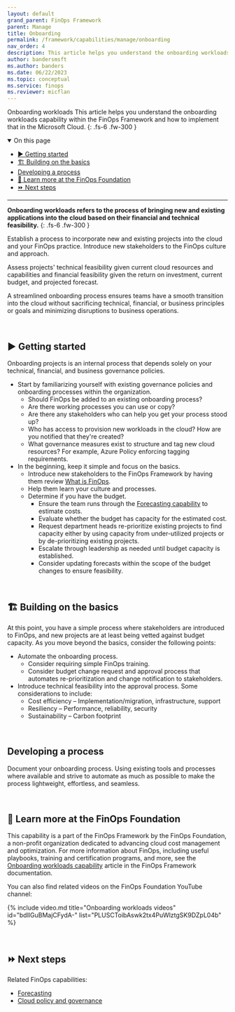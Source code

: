 ```yaml
---
layout: default
grand_parent: FinOps Framework
parent: Manage
title: Onboarding
permalink: /framework/capabilities/manage/onboarding
nav_order: 4
description: This article helps you understand the onboarding workloads capability within the FinOps Framework and how to implement that in the Microsoft Cloud.
author: bandersmsft
ms.author: banders
ms.date: 06/22/2023
ms.topic: conceptual
ms.service: finops
ms.reviewer: micflan
---
```


<span class="fs-9 d-block mb-4">Onboarding workloads</span>
This article helps you understand the onboarding workloads capability within the FinOps Framework and how to implement that in the Microsoft Cloud.
{: .fs-6 .fw-300 }

<details open markdown="1">
  <summary class="fs-2 text-uppercase">On this page</summary>

- [▶️ Getting started](#️-getting-started)
- [🏗️ Building on the basics](#️-building-on-the-basics)
- [Developing a process](#developing-a-process)
- [🍎 Learn more at the FinOps Foundation](#-learn-more-at-the-finops-foundation)
- [⏩ Next steps](#-next-steps)

</details>

---

<a name="definition"></a>
**Onboarding workloads refers to the process of bringing new and existing applications into the cloud based on their financial and technical feasibility.**
{: .fs-6 .fw-300 }

Establish a process to incorporate new and existing projects into the cloud and your FinOps practice. Introduce new stakeholders to the FinOps culture and approach.

Assess projects' technical feasibility given current cloud resources and capabilities and financial feasibility given the return on investment, current budget, and projected forecast.

A streamlined onboarding process ensures teams have a smooth transition into the cloud without sacrificing technical, financial, or business principles or goals and minimizing disruptions to business operations.

<br>

## ▶️ Getting started

Onboarding projects is an internal process that depends solely on your technical, financial, and business governance policies.

- Start by familiarizing yourself with existing governance policies and onboarding processes within the organization.
  - Should FinOps be added to an existing onboarding process?
  - Are there working processes you can use or copy?
  - Are there any stakeholders who can help you get your process stood up?
  - Who has access to provision new workloads in the cloud? How are you notified that they're created?
  - What governance measures exist to structure and tag new cloud resources? For example, Azure Policy enforcing tagging requirements.
- In the beginning, keep it simple and focus on the basics.
  - Introduce new stakeholders to the FinOps Framework by having them review [What is FinOps](../../../what-is-finops.md).
  - Help them learn your culture and processes.
  - Determine if you have the budget.
    - Ensure the team runs through the [Forecasting capability](../quantify/forecasting.md) to estimate costs.
    - Evaluate whether the budget has capacity for the estimated cost.
    - Request department heads re-prioritize existing projects to find capacity either by using capacity from under-utilized projects or by de-prioritizing existing projects.
    - Escalate through leadership as needed until budget capacity is established.
    - Consider updating forecasts within the scope of the budget changes to ensure feasibility.

<br>

## 🏗️ Building on the basics

At this point, you have a simple process where stakeholders are introduced to FinOps, and new projects are at least being vetted against budget capacity. As you move beyond the basics, consider the following points:

- Automate the onboarding process.
  - Consider requiring simple FinOps training.
  - Consider budget change request and approval process that automates re-prioritization and change notification to stakeholders.
- Introduce technical feasibility into the approval process. Some considerations to include:
  - Cost efficiency – Implementation/migration, infrastructure, support
  - Resiliency – Performance, reliability, security
  - Sustainability – Carbon footprint

<br>

## Developing a process

Document your onboarding process. Using existing tools and processes where available and strive to automate as much as possible to make the process lightweight, effortless, and seamless.

<br>

## 🍎 Learn more at the FinOps Foundation

This capability is a part of the FinOps Framework by the FinOps Foundation, a non-profit organization dedicated to advancing cloud cost management and optimization. For more information about FinOps, including useful playbooks, training and certification programs, and more, see the [Onboarding workloads capability](https://www.finops.org/framework/capabilities/onboarding-workloads/) article in the FinOps Framework documentation.

You can also find related videos on the FinOps Foundation YouTube channel:

<!--[!VIDEO https://www.youtube.com/embed/{id}?list={list}]-->
{% include video.md title="Onboarding workloads videos" id="bdlIGuBMajCFydA-" list="PLUSCToibAswk2tx4PuWlztgSK9DZpL04b" %}

<br>

## ⏩ Next steps

Related FinOps capabilities:

- [Forecasting](../quantify/forecasting.md)
- [Cloud policy and governance](./policy.md)

<br>

<!--
---

## 🧰 Related tools

{ % include tools.md bicep="0" data="0" gov="0" hubs="1" opt="0" pbi="1" ps="0" %}

<br>
-->

